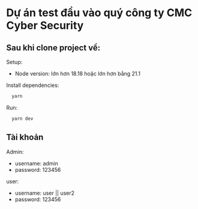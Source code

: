# Dự án test đầu vào quý công ty CMC Cyber Security

## Sau khi clone project về:

Setup:
- Node version: lớn hơn 18.18 hoặc lớn hơn bằng 21.1

Install dependencies:
```js
  yarn
```

Run:
```js
  yarn dev
```

## Tài khoản

Admin:
- username: admin
- password: 123456

user:
- username: user || user2
- password: 123456